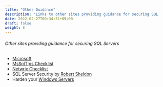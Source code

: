 ```yaml
---
title: "Other Guidance"
description: "Links to other sites providing guidance for securing SQL Servers"
date: 2022-02-27T00:34:51+09:00
draft: false
weight: 8
---
```


###### Other sites providing guidance for securing SQL Servers

* [Microsoft](https://docs.microsoft.com/en-us/sql/relational-databases/security/securing-sql-server)
* [MsSqlTips Checklist](https://www.mssqltips.com/sqlservertip/3159/sql-server-security-checklist/)
* [Netwrix Checklist](https://www.netwrix.com/sql_server_security_best_practices.html)
* SQL Server Security by [Robert Sheldon](https://www.red-gate.com/simple-talk/devops/data-privacy-and-protection/introduction-to-sql-server-security-part-1/)
* Harden your [Windows Servers](https://www.upguard.com/blog/the-windows-server-hardening-checklist)

